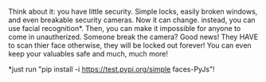 Think about it: you have little security. Simple locks, easily broken windows, and even breakable security cameras. Now it can change. instead, you can use facial recognition*. Then, you can make it impossible for anyone to come in unautherized. Someone break the camera? Good news! They HAVE to scan thier face otherwise, they will be locked out forever! You can even keep your valuables safe and much, much more!

*just run "pip install -i https://test.pypi.org/simple faces-PyJs"!
